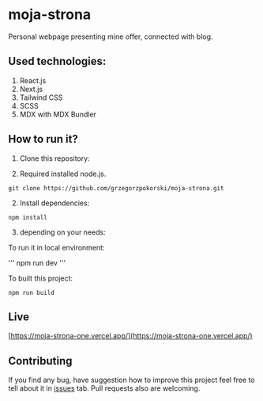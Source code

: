 # moja-strona

Personal webpage presenting mine offer, connected with blog.

## Used technologies:

1. React.js
2. Next.js
3. Tailwind CSS
4. SCSS
5. MDX with MDX Bundler

## How to run it?

1. Clone this repository:

2. Required installed node.js.

```
git clone https://github.com/grzegorzpokorski/moja-strona.git
```

2. Install dependencies:

```
npm install
```

3. depending on your needs:

To run it in local environment:

'''
npm run dev
'''

To built this project:

```
npm run build
```

## Live

[https://moja-strona-one.vercel.app/](https://moja-strona-one.vercel.app/)

## Contributing

If you find any bug, have suggestion how to improve this project feel free to tell about it in [issues](https://github.com/grzegorzpokorski/moja-strona/issues) tab. Pull requests also are welcoming.
